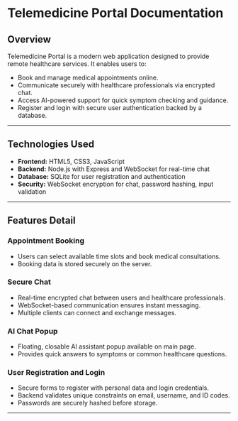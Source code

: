 # Telemedicine Portal Documentation

## Overview

Telemedicine Portal is a modern web application designed to provide remote healthcare services. It enables users to:

- Book and manage medical appointments online.  
- Communicate securely with healthcare professionals via encrypted chat.  
- Access AI-powered support for quick symptom checking and guidance.  
- Register and login with secure user authentication backed by a database.

---

## Technologies Used

- **Frontend:** HTML5, CSS3, JavaScript  
- **Backend:** Node.js with Express and WebSocket for real-time chat  
- **Database:** SQLite for user registration and authentication  
- **Security:** WebSocket encryption for chat, password hashing, input validation  

---

## Features Detail

### Appointment Booking

- Users can select available time slots and book medical consultations.  
- Booking data is stored securely on the server.

### Secure Chat

- Real-time encrypted chat between users and healthcare professionals.  
- WebSocket-based communication ensures instant messaging.  
- Multiple clients can connect and exchange messages.

### AI Chat Popup

- Floating, closable AI assistant popup available on main page.  
- Provides quick answers to symptoms or common healthcare questions.

### User Registration and Login

- Secure forms to register with personal data and login credentials.  
- Backend validates unique constraints on email, username, and ID codes.  
- Passwords are securely hashed before storage.

---
